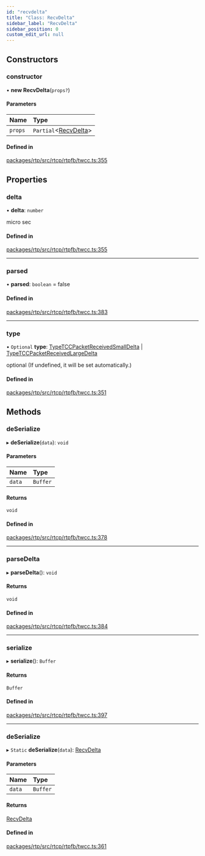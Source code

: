 ```yaml
---
id: "recvdelta"
title: "Class: RecvDelta"
sidebar_label: "RecvDelta"
sidebar_position: 0
custom_edit_url: null
---
```


## Constructors

### constructor

• **new RecvDelta**(`props?`)

#### Parameters

| Name | Type |
| :------ | :------ |
| `props` | `Partial`<[RecvDelta](recvdelta.md)\> |

#### Defined in

[packages/rtp/src/rtcp/rtpfb/twcc.ts:355](https://github.com/shinyoshiaki/werift-webrtc/blob/32ca930/packages/rtp/src/rtcp/rtpfb/twcc.ts#L355)

## Properties

### delta

• **delta**: `number`

micro sec

#### Defined in

[packages/rtp/src/rtcp/rtpfb/twcc.ts:355](https://github.com/shinyoshiaki/werift-webrtc/blob/32ca930/packages/rtp/src/rtcp/rtpfb/twcc.ts#L355)

___

### parsed

• **parsed**: `boolean` = false

#### Defined in

[packages/rtp/src/rtcp/rtpfb/twcc.ts:383](https://github.com/shinyoshiaki/werift-webrtc/blob/32ca930/packages/rtp/src/rtcp/rtpfb/twcc.ts#L383)

___

### type

• `Optional` **type**: [TypeTCCPacketReceivedSmallDelta](../enums/packetstatus.md#typetccpacketreceivedsmalldelta) \| [TypeTCCPacketReceivedLargeDelta](../enums/packetstatus.md#typetccpacketreceivedlargedelta)

optional (If undefined, it will be set automatically.)

#### Defined in

[packages/rtp/src/rtcp/rtpfb/twcc.ts:351](https://github.com/shinyoshiaki/werift-webrtc/blob/32ca930/packages/rtp/src/rtcp/rtpfb/twcc.ts#L351)

## Methods

### deSerialize

▸ **deSerialize**(`data`): `void`

#### Parameters

| Name | Type |
| :------ | :------ |
| `data` | `Buffer` |

#### Returns

`void`

#### Defined in

[packages/rtp/src/rtcp/rtpfb/twcc.ts:378](https://github.com/shinyoshiaki/werift-webrtc/blob/32ca930/packages/rtp/src/rtcp/rtpfb/twcc.ts#L378)

___

### parseDelta

▸ **parseDelta**(): `void`

#### Returns

`void`

#### Defined in

[packages/rtp/src/rtcp/rtpfb/twcc.ts:384](https://github.com/shinyoshiaki/werift-webrtc/blob/32ca930/packages/rtp/src/rtcp/rtpfb/twcc.ts#L384)

___

### serialize

▸ **serialize**(): `Buffer`

#### Returns

`Buffer`

#### Defined in

[packages/rtp/src/rtcp/rtpfb/twcc.ts:397](https://github.com/shinyoshiaki/werift-webrtc/blob/32ca930/packages/rtp/src/rtcp/rtpfb/twcc.ts#L397)

___

### deSerialize

▸ `Static` **deSerialize**(`data`): [RecvDelta](recvdelta.md)

#### Parameters

| Name | Type |
| :------ | :------ |
| `data` | `Buffer` |

#### Returns

[RecvDelta](recvdelta.md)

#### Defined in

[packages/rtp/src/rtcp/rtpfb/twcc.ts:361](https://github.com/shinyoshiaki/werift-webrtc/blob/32ca930/packages/rtp/src/rtcp/rtpfb/twcc.ts#L361)
